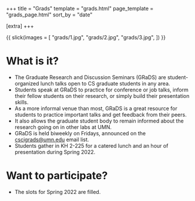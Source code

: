 +++
title = "Grads"
template = "grads.html"
page_template = "grads_page.html"
sort_by = "date"

[extra]
+++

{{
    slick(images = [
        "grads/1.jpg",
        "grads/2.jpg",
        "grads/3.jpg",
    ])
}}

# What is it?
- The Graduate Research and Discussion Seminars (GRaDS) are student-organized lunch talks open to CS graduate students in any area.
- Students speak at GRaDS to practice for conference or job talks, inform their fellow students on their research, or simply build their presentation skills.
- As a more informal venue than most, GRaDS is a great resource for students to practice important talks and get feedback from their peers.
- It also allows the graduate student body to remain informed about the research going on in other labs at UMN.
- GRaDS is held biweekly on Fridays, announced on the [cscigrads@umn.edu](mailto:cscigrads@umn.edu) email list.
- Students gather in KH 2-225 for a catered lunch and an hour of presentation during Spring 2022.

# Want to participate?
- The slots for Spring 2022 are filled.
